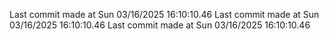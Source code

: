  
Last commit made at Sun 03/16/2025 16:10:10.46 
Last commit made at Sun 03/16/2025 16:10:10.46 
Last commit made at Sun 03/16/2025 16:10:10.46 
